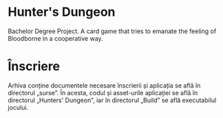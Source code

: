 # Hunter's Dungeon
Bachelor Degree Project. A card game that tries to emanate the feeling of Bloodborne in a cooperative way.

# Înscriere
Arhiva conține documentele necesare înscrierii și aplicația se află în directorul „surse”.
În acesta, codul și asset-urile aplicației se află în directorul „Hunters' Dungeon”, iar în directorul „Build” se află executabilul jocului.
